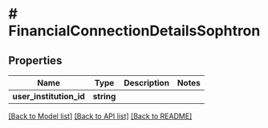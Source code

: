 # # FinancialConnectionDetailsSophtron

## Properties

Name | Type | Description | Notes
------------ | ------------- | ------------- | -------------
**user_institution_id** | **string** |  |

[[Back to Model list]](../../README.md#models) [[Back to API list]](../../README.md#endpoints) [[Back to README]](../../README.md)
